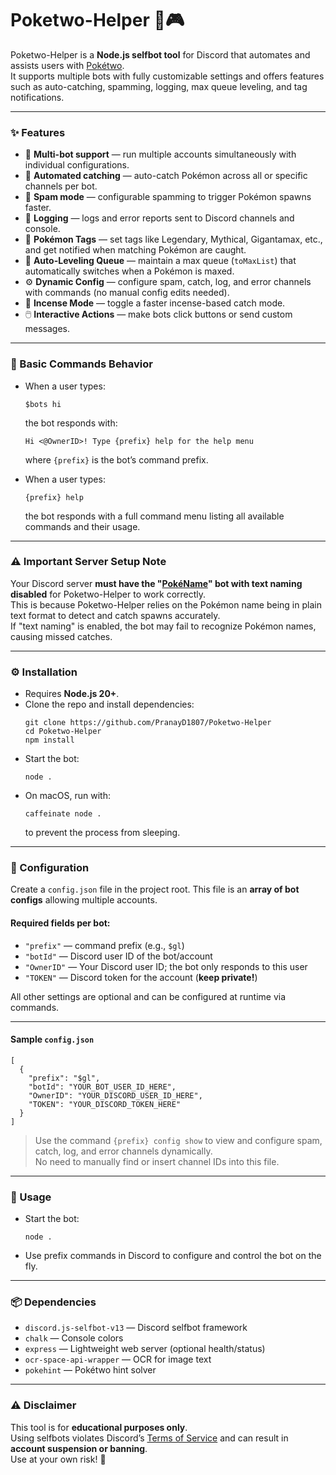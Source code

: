 # Poketwo-Helper 🤖🎮

Poketwo-Helper is a **Node.js selfbot tool** for Discord that automates and assists users with [Pokétwo](https://poketwo.net).  
It supports multiple bots with fully customizable settings and offers features such as auto-catching, spamming, logging, max queue leveling, and tag notifications.

---

### ✨ Features
- 🧩 **Multi-bot support** — run multiple accounts simultaneously with individual configurations.  
- 🎯 **Automated catching** — auto-catch Pokémon across all or specific channels per bot.  
- 💬 **Spam mode** — configurable spamming to trigger Pokémon spawns faster.  
- 📝 **Logging** — logs and error reports sent to Discord channels and console.  
- 🌟 **Pokémon Tags** — set tags like Legendary, Mythical, Gigantamax, etc., and get notified when matching Pokémon are caught.  
- 📌 **Auto-Leveling Queue** — maintain a max queue (`toMaxList`) that automatically switches when a Pokémon is maxed.  
- ⚙️ **Dynamic Config** — configure spam, catch, log, and error channels with commands (no manual config edits needed).  
- 🔄 **Incense Mode** — toggle a faster incense-based catch mode.  
- 🖱️ **Interactive Actions** — make bots click buttons or send custom messages.

---

### 🤖 Basic Commands Behavior

- When a user types:
  ```
  $bots hi
  ```
  the bot responds with:
  ```
  Hi <@OwnerID>! Type {prefix} help for the help menu
  ```
  where `{prefix}` is the bot’s command prefix.

- When a user types:
  ```
  {prefix} help
  ```
  the bot responds with a full command menu listing all available commands and their usage.

---

### ⚠️ Important Server Setup Note

Your Discord server **must have the "[PokéName](https://top.gg/bot/874910942490677270)" bot with text naming disabled** for Poketwo-Helper to work correctly.  
This is because Poketwo-Helper relies on the Pokémon name being in plain text format to detect and catch spawns accurately.  
If "text naming" is enabled, the bot may fail to recognize Pokémon names, causing missed catches.

---

### ⚙️ Installation

- Requires **Node.js 20+**.  
- Clone the repo and install dependencies:
  ```
  git clone https://github.com/PranayD1807/Poketwo-Helper
  cd Poketwo-Helper
  npm install
  ```
- Start the bot:
  ```
  node .
  ```
- On macOS, run with:
  ```
  caffeinate node .
  ```
  to prevent the process from sleeping.

---

### 📂 Configuration

Create a `config.json` file in the project root. This file is an **array of bot configs** allowing multiple accounts.

#### Required fields per bot:
- `"prefix"` — command prefix (e.g., `$gl`)  
- `"botId"` — Discord user ID of the bot/account  
- `"OwnerID"` — Your Discord user ID; the bot only responds to this user  
- `"TOKEN"` — Discord token for the account (**keep private!**)  

All other settings are optional and can be configured at runtime via commands.

---

#### Sample `config.json`
```
[
  {
    "prefix": "$gl",
    "botId": "YOUR_BOT_USER_ID_HERE",
    "OwnerID": "YOUR_DISCORD_USER_ID_HERE",
    "TOKEN": "YOUR_DISCORD_TOKEN_HERE"
  }
]
```

> Use the command `{prefix} config show` to view and configure spam, catch, log, and error channels dynamically.  
> No need to manually find or insert channel IDs into this file.

---

### 📜 Usage

- Start the bot:
  ```
  node . 
  ```
- Use prefix commands in Discord to configure and control the bot on the fly.

---

### 📦 Dependencies

- `discord.js-selfbot-v13` — Discord selfbot framework  
- `chalk` — Console colors  
- `express` — Lightweight web server (optional health/status)  
- `ocr-space-api-wrapper` — OCR for image text  
- `pokehint` — Pokétwo hint solver  

---

### ⚠️ Disclaimer

This tool is for **educational purposes only**.  
Using selfbots violates Discord’s [Terms of Service](https://discord.com/terms) and can result in **account suspension or banning**.  
Use at your own risk! 🚨
